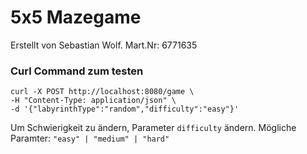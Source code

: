 # 5x5 Mazegame

Erstellt von Sebastian Wolf. Mart.Nr: 6771635

### Curl Command zum testen

```
curl -X POST http://localhost:8080/game \
-H "Content-Type: application/json" \
-d '{"labyrinthType":"random","difficulty":"easy"}'
```

Um Schwierigkeit zu ändern, Parameter `difficulty` ändern.
Mögliche Paramter: `"easy" | "medium" | "hard"`

